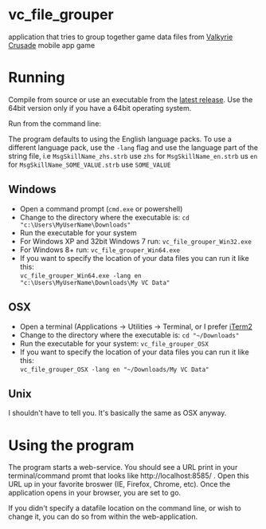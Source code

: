 # vc_file_grouper
application that tries to group together game data files from [Valkyrie Crusade](http://mynet.co.jp/service/valkyrie.html) mobile app game

# Running

Compile from source or use an executable from the [latest release](https://github.com/kushieda-minori/vc_file_grouper/releases/latest). Use the 64bit version only if you have a 64bit operating system.

Run from the command line:

The program defaults to using the English language packs. To use a different language pack, use the `-lang` flag and use the language part of the string file, i.e `MsgSkillName_zhs.strb` use `zhs` for `MsgSkillName_en.strb` us `en` for `MsgSkillName_SOME_VALUE.strb` use `SOME_VALUE`

## Windows

* Open a command prompt (```cmd.exe``` or powershell)
* Change to the directory where the executable is: ```cd "c:\Users\MyUserName\Downloads"```
* Run the executable for your system
 * For Windows XP and 32bit Windows 7 run: ```vc_file_grouper_Win32.exe```
 * For Windows 8+ run: ```vc_file_grouper_Win64.exe```
* If you want to specify the location of your data files you can run it like this:<br />
 ```vc_file_grouper_Win64.exe -lang en "c:\Users\MyUserName\Downloads\My VC Data"```

## OSX

* Open a terminal (Applications -> Utilities -> Terminal, or I prefer [iTerm2](https://www.iterm2.com/)
* Change to the directory where the executable is: ```cd "~/Downloads"```
* Run the executable for your system: ```vc_file_grouper_OSX```
* If you want to specify the location of your data files you can run it like this:<br />
 ```vc_file_grouper_OSX -lang en "~/Downloads/My VC Data"```

## Unix
I shouldn't have to tell you. It's basically the same as OSX anyway.

# Using the program
The program starts a web-service. You should see a URL print in your terminal/command promt that looks like http://localhost:8585/ . Open this URL up in your favorite broswer (IE, Firefox, Chrome, etc). Once the application opens in your browser, you are set to go.

If you didn't specify a datafile location on the command line, or wish to change it, you can do so from within the web-application.
